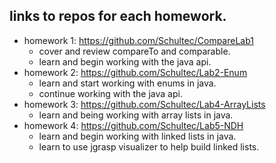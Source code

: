 ## links to repos for each homework.
  * homework 1: https://github.com/Schultec/CompareLab1
      - cover and review compareTo and comparable.
      - learn and begin working with the java api.
  * homework 2: https://github.com/Schultec/Lab2-Enum
      - learn and start working with enums in java.
      - continue working with the java api.
  * homework 3: https://github.com/Schultec/Lab4-ArrayLists
      - learn and being working with array lists in java.
  * homework 4: https://github.com/Schultec/Lab5-NDH
      - learn and begin working with linked lists in java.
      - learn to use jgrasp visualizer to help build linked lists.
